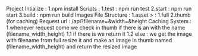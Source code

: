 Project Intialize : 
    1.npm install
Scripts : 
    1.test : npm run test
    2.start : npm run start
    3.build : npm run build
Images File Structure :
    1.asset > :
        1.full
        2.thumb (for caching)
Request url : /api?filename=<filename>&width=<width>&height<height></height>
Caching System :
    1.whenever request come we check in thumb if there is an with the name (filename_width_height)
        1.1 if there is we return it
        1.2 else : we get the image with filename from full resize it and make an image in thumb named (filename_width_height) and return the resized image